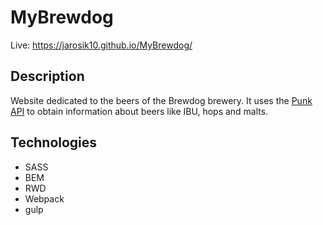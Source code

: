 # MyBrewdog
Live: https://jarosik10.github.io/MyBrewdog/ 
## Description
Website dedicated to the beers of the Brewdog brewery. It uses the [Punk API](https://punkapi.com/) to obtain information about beers like IBU, hops and malts.
## Technologies
- SASS
- BEM
- RWD
- Webpack
- gulp
